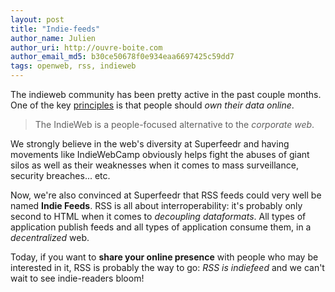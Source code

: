 ```yaml
---
layout: post
title: "Indie-feeds"
author_name: Julien
author_uri: http://ouvre-boite.com
author_email_md5: b30ce50678f0e934eaa6697425c59dd7
tags: openweb, rss, indieweb
---
```


The indieweb community has been pretty active in the past couple months. One of the key [principles](http://indiewebcamp.com/Principles) is that people should *own their data online*.

> The IndieWeb is a people-focused alternative to the *corporate web*.

We strongly believe in the web's diversity at Superfeedr and having movements like IndieWebCamp obviously helps fight the abuses of giant silos as well as their weaknesses when it comes to mass surveillance, security breaches... etc. 

Now, we're also convinced at Superfeedr that RSS feeds could very well be named **Indie Feeds**. RSS is all about interroperability: it's probably only second to HTML when it comes to *decoupling dataformats*. All types of application publish feeds and all types of application consume them, in a *decentralized* web. 

Today, if you want to **share your online presence** with people who may be interested in it, RSS is probably the way to go: *RSS is indiefeed* and we can't wait to see indie-readers bloom!

